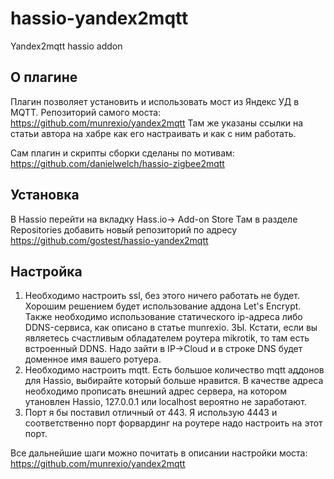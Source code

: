 # hassio-yandex2mqtt
Yandex2mqtt hassio addon

## О плагине
Плагин позволяет установить и использовать мост из Яндекс УД в MQTT. Репозиторий самого моста:
https://github.com/munrexio/yandex2mqtt
Там же указаны ссылки на статьи автора на хабре как его настраивать и как с ним работать. 

Сам плагин и скрипты сборки сделаны по мотивам:
https://github.com/danielwelch/hassio-zigbee2mqtt

## Установка
В Hassio перейти на вкладку Hass.io-> Add-on Store
Там в разделе Repositories добавить новый репозиторий по адресу https://github.com/gostest/hassio-yandex2mqtt

## Настройка
1. Необходимо настроить ssl, без этого ничего работать не будет. Хорошим решением будет использование аддона Let's Encrypt. Также необходимо использование статического ip-адреса либо DDNS-сервиса, как описано в статье munrexio.
ЗЫ. Кстати, если вы являетесь счастливым обладателем роутера mikrotik, то там есть встроенный DDNS. Надо зайти в IP->Cloud и в строке DNS будет доменное имя вашего ротуера.
2. Необходимо настроить mqtt. Есть большое количество mqtt аддонов для Hassio, выбирайте который больше нравится. В качестве адреса необходимо прописать внешний адрес сервера, на котором утановлен Hassio, 127.0.0.1 или localhost вероятно не заработают.
3. Порт я бы поставил отличный от 443. Я использую 4443 и соответственно порт форвардинг на роутере надо настроить на этот порт.

Все дальнейшие шаги можно почитать в описании настройки моста:
https://github.com/munrexio/yandex2mqtt
